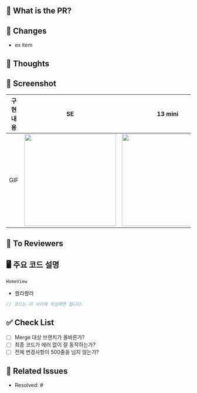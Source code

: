 ## 🎫 What is the PR?
<!-- PR에 대한 전반적인 설명을 적어주세요. -->

## 🎫 Changes
<!-- 작업 내용을 리스트로 작성해주세요. -->
- ex item

## 🎫 Thoughts
<!-- 깊이 고민한 내용을 작성해주세요. -->

## 🎫 Screenshot
<!-- 작업한 화면이 있다면 스크린 샷으로 첨부해주세요. -->
|    구현 내용    |   SE   |   13 mini   |   15 pro   |
| :-------------: | :----------: | :----------: | :----------: |
| GIF | <img src = "" width ="250"> | <img src = "" width ="250"> | <img src = "" width ="250"> |

## 🎫 To Reviewers
<!-- 리뷰어에게 주목했으면 하는 점 or 바라는 점을 적어주세요. -->

## 🖥️ 주요 코드 설명
<!-- 주요 코드에 대한 설명을 작성해주세요. -->
`HomeView`
- 쏼라쏼라
```swift
// 코드는 이 사이에 작성하면 됩니다. 
```

## ✅ Check List
- [ ] Merge 대상 브랜치가 올바른가?
- [ ] 최종 코드가 에러 없이 잘 동작하는가?
- [ ] 전체 변경사항이 500줄을 넘지 않는가?

## 🎫 Related Issues
<!-- 작업한 이슈번호를 # 뒤에 붙여주세요. 이슈가 닫히는 것을 원치 않는 경우 `Resolved:`를 지워주세요 -->
- Resolved: #
